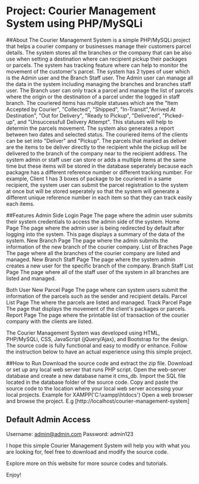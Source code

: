 # Project: Courier Management System using PHP/MySQLi

##About
    The Courier Management System is a simple PHP/MySQLi project that helps a courier company or businesses manage their customers parcel details. The system stores all the branches or the company that can be also use when setting a destination where can recipient pickup their packages or parcels. The system has tracking feature where can help to monitor the movement of the customer's parcel. The system has 2 types of user which is the Admin user and the Branch Staff user. The Admin user can manage all the data in the system including managing the branches and branches staff user. The Branch user can only track a parcel and manage the list of parcels where the origin or the destination of a parcel under the logged in staff branch. The couriered items has multiple statuses which are the "Item Accepted by Courier", "Collected", "Shipped", "In-Transit","Arrived At Destination", "Out for Delivery", "Ready to Pickup", "Delivered", "Picked-up", and "Unsuccessfull Delivery Attempt". This statuses will help to determin the parcels movement. The system also generates a report between two dates and selected status. The couriered items of the clients can be set into "Deliver" and "Pickup". The parcels that marked as deliver are the items to be deliver directly to the recipient while the pickup will be delivered to the branch of the company near to the recipient address. The system admin or staff user can store or adds a multiple items at the same time but these items will be stored in the database seperately because each packagre has a different reference number or different tracking number. For example, Client 1 has 3 boxes of package to be couriered in a same recipient, the system user can submit the parcel registration to the system at once but will be stored seperately so that the system will generate a different unique reference number in each item so that they can track easily each items.

##Features
  Admin Side
  Login Page
  The page where the admin user submits their system credentials to access the admin side of the system.
  Home Page
  The page where the admin user is being redirected by default after logging into the system. This page displays a summary of the data of the system.
  New Branch Page
  The page where the admin submits the information of the new branch of the courier company.
  List of Braches Page
  The page where all the branches of the courier company are listed and managed.
  New Branch Staff Page
  The page where the system admin creates a new user for the specific branch of the company.
  Branch Staff List Page 
  The page where all of the staff user of the system in all branches are listed and managed.

  Both User
  New Parcel Page
  The page where can system users submit the information of the parcels such as the sender and recipient details.
  Parcel List Page
  The where the parcels are listed and managed. 
  Track Parcel Page
  The page that displays the movement of the client's packages or parcels.
  Report Page
  The page where the printable list of transaction of the courier company with the clients are listed.


  The Courier Management System was developed using HTML, PHP/MySQLi, CSS, JavaScript (jQuery/Ajax), and Bootstrap for the design. The source code is fully functional and easy to modify or enhance. Follow the instruction below to have an actual experience using this simple project.

##How to Run
  Download the source code and extract the zip file.
  Download or set up any local web server that runs PHP script.
  Open the web-server database and create a new database name it cms_db.
  Import the SQL file located in the database folder of the source code.
  Copy and paste the source code to the location where your local web server accessing your local projects. Example for XAMPP('C:\xampp\htdocs')
  Open a web browser and browse the project. E.g [http://localhost/courier-management-system]
  
## Default Admin Access
  Username: admin@admin.com
  Password: admin123

I hope this simple Courier Management System will help you with what you are looking for, feel free to download and modify the source code.

Explore more on this website for more source codes and tutorials.

Enjoy!
